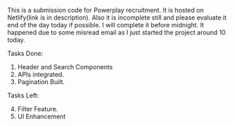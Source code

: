 This is a submission code for Powerplay recruitment. It is hosted on Netlify(link is in description).
Also it is incomplete still and please evaluate it end of the day today if possible. I will complete it before midnight.
It happened due to some misread email as I just started the project around 10 today.

Tasks Done:

1. Header and Search Components
2. APIs integrated.
3. Pagination Built.

Tasks Left:

4. Filter Feature.
5. UI Enhancement
